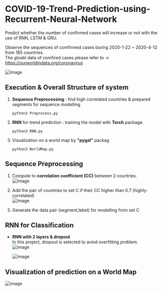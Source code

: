# COVID-19-Trend-Prediction-using-Recurrent-Neural-Network
Predict whether the number of confirmed cases will increase or not with the use of RNN, LSTM &amp; GRU.

Observe the sequences of comfirmed cases during 2020-1-22 ~ 2020-4-12 from 185 countries.  
The gloabl data of comfired cases please refer to -> https://ourworldindata.org/coronavirus  

  ![image](https://user-images.githubusercontent.com/78803926/132695426-95a8f4cd-b9e2-40ea-bd24-66a3b5f4d9af.png)  
  
  
## Execution & Overall Structure of system  
 1. **Sequence Preprocessing** : find high correlated countries & prepared segments for sequence modelling  
    ```
    python3 Preprocess.py
    ```
 2. **RNN** for trend prediction : training the model with **Torch** package.
     ```
    python3 RNN.py
    ```    
 3. Visualization on a world map by **"pygal"** packag  
    ```
    python3 WorldMap.py
    ```   
    
    
     
## Sequence Preprocessing  
  1. Compute to **correlation coefficient (CC)** between 2 countries.  
     ![image](https://user-images.githubusercontent.com/78803926/132826430-d0208042-35dc-497c-bde2-730d73fd9e42.png)
  
  2. Add the pair of countries to set C if their CC higher than 0.7 (highly-correlated)  
     ![image](https://user-images.githubusercontent.com/78803926/132838262-b0dca023-09bb-46bb-859d-a272e4f362b7.png)

  4. Generate the data pair (segment,lebel) for modelling from set C  
    
    
    
## RNN for Classification  
 
  - **RNN with 2 layers & dropout**  
    In this project, dropout is selected to aviod overfitting problem.  
    ![image](https://user-images.githubusercontent.com/78803926/132838592-0dd30435-9c5d-461d-8aaa-ffd64927c2df.png)  
      
    ![image](https://user-images.githubusercontent.com/78803926/132838897-fa345ff7-64c5-48f6-b665-75130e513138.png) 
      
      
## Visualization of prediction on a World Map  
![image](https://user-images.githubusercontent.com/78803926/132839458-6d5ea0f0-a40d-4f50-ac82-68ad6cc7efc9.png)



